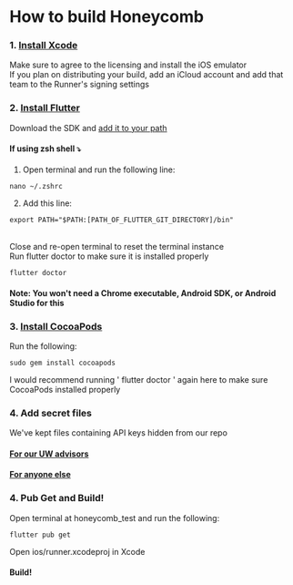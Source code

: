 # How to build Honeycomb

### 1. [Install Xcode](https://apps.apple.com/us/app/xcode/id497799835?mt=12)
Make sure to agree to the licensing and install the iOS emulator <br>
If you plan on distributing your build, add an iCloud account and add that team to the Runner's signing settings

### 2. [Install Flutter](https://docs.flutter.dev/get-started/install/macos)
Download the SDK and [add it to your path](https://docs.flutter.dev/get-started/install/macos#update-your-path) <br>
#### If using zsh shell ⤵
  1. Open terminal and run the following line:

    nano ~/.zshrc
    
  2. Add this line:

    export PATH="$PATH:[PATH_OF_FLUTTER_GIT_DIRECTORY]/bin"

<br>
Close and re-open terminal to reset the terminal instance <br>
Run flutter doctor to make sure it is installed properly

    flutter doctor
    
#### Note: You won't need a Chrome executable, Android SDK, or Android Studio for this

### 3. [Install CocoaPods](https://guides.cocoapods.org/using/getting-started.html#installation)
Run the following:

    sudo gem install cocoapods

I would recommend running ' flutter doctor ' again here to make sure CocoaPods installed properly

### 4. Add secret files
We've kept files containing API keys hidden from our repo <br>
  #### [For our UW advisors](https://drive.google.com/drive/folders/1VkhKXAiUUY4NAtTsSqyQHP_2u-uILRXT?usp=share_link)
  #### [For anyone else](https://docs.google.com/document/d/1ooxucpN9Rs00RZR5-KUoYvsUqDr4HpwHSPbNU7v0DsA/edit?usp=share_link)
  
### 4. Pub Get and Build!
Open terminal at honeycomb_test and run the following:

    flutter pub get

Open ios/runner.xcodeproj in Xcode <br>
#### Build!
